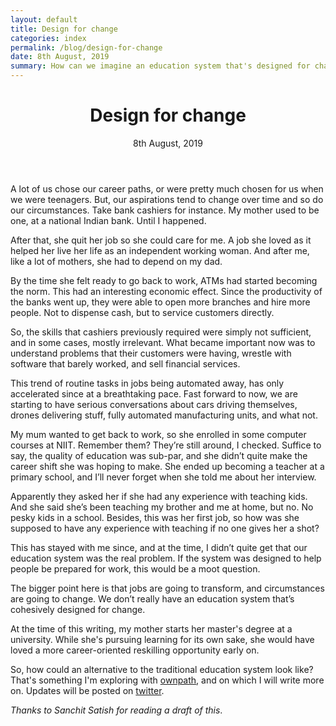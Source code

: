 ```yaml
---
layout: default
title: Design for change
categories: index
permalink: /blog/design-for-change
date: 8th August, 2019 
summary: How can we imagine an education system that's designed for change?
---
```


<div class='row'>
	<div class='col-md-12'>
	<header>
	<h1>Design for change</h1>
	8th August, 2019
	</header>
	</div>
</div>

A lot of us chose our career paths, or were pretty much chosen for us when we were teenagers. But, our aspirations tend to change over time and so do our circumstances. Take bank cashiers for instance. My mother used to be one, at a national Indian bank. Until I happened.

After that, she quit her job so she could care for me. A job she loved as it helped her live her life as an independent working woman. And after me, like a lot of mothers, she had to depend on my dad.

By the time she felt ready to go back to work, ATMs had started becoming the norm. This had an interesting economic effect. Since the productivity of the banks went up, they were able to open more branches and hire more people. Not to dispense cash, but to service customers directly.

So, the skills that cashiers previously required were simply not sufficient, and in some cases, mostly irrelevant. What became important now was to understand problems that their customers were having, wrestle with software that barely worked, and sell financial services.

This trend of routine tasks in jobs being automated away, has only accelerated since at a breathtaking pace. Fast forward to now, we are starting to have serious conversations about cars driving themselves, drones delivering stuff, fully automated manufacturing units, and what not. 

My mum wanted to get back to work, so she enrolled in some computer courses at NIIT. Remember them? They’re still around, I checked. Suffice to say, the quality of education was sub-par, and she didn’t quite make the career shift she was hoping to make. She ended up becoming a teacher at a primary school, and I’ll never forget when she told me about her interview.

Apparently they asked her if she had any experience with teaching kids. And she said she’s been teaching my brother and me at home, but no. No pesky kids in a school. Besides, this was her first job, so how was she supposed to have any experience with teaching if no one gives her a shot?

This has stayed with me since, and at the time, I didn’t quite get that our education system was the real problem. If the system was designed to help people be prepared for work, this would be a moot question.

The bigger point here is that jobs are going to transform, and circumstances are going to change. We don’t really have an education system that’s cohesively designed for change.

At the time of this writing, my mother starts her master's degree at a university. While she's pursuing learning for its own sake, she would have loved a more career-oriented reskilling opportunity early on.

So, how could an alternative to the traditional education system look like? That's something I'm exploring with [ownpath](https://ownpath.xyz/), and on which I will write more on. Updates will be posted on [twitter](https://twitter.com/shreyas_satish).

_Thanks to Sanchit Satish for reading a draft of this_.